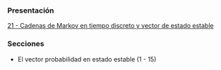 ### Presentación

[21 - Cadenas de Markov en tiempo discreto y vector de estado estable](https://www.overleaf.com/project/5e67c2adfc73c300011e7f95)

### Secciones
- El vector probabilidad en estado estable (1 - 15)